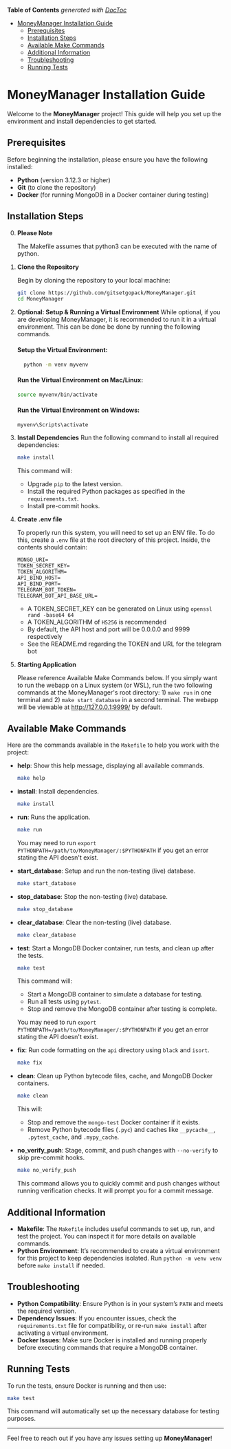 <!-- START doctoc generated TOC please keep comment here to allow auto update -->
<!-- DON'T EDIT THIS SECTION, INSTEAD RE-RUN doctoc TO UPDATE -->
**Table of Contents**  *generated with [DocToc](https://github.com/thlorenz/doctoc)*

- [MoneyManager Installation Guide](#moneymanager-installation-guide)
  - [Prerequisites](#prerequisites)
  - [Installation Steps](#installation-steps)
  - [Available Make Commands](#available-make-commands)
  - [Additional Information](#additional-information)
  - [Troubleshooting](#troubleshooting)
  - [Running Tests](#running-tests)

<!-- END doctoc generated TOC please keep comment here to allow auto update -->

# MoneyManager Installation Guide

Welcome to the **MoneyManager** project! This guide will help you set up the environment and install dependencies to get started.

## Prerequisites

Before beginning the installation, please ensure you have the following installed:

- **Python** (version 3.12.3 or higher)
- **Git** (to clone the repository)
- **Docker** (for running MongoDB in a Docker container during testing)

## Installation Steps

0. **Please Note**

    The Makefile assumes that python3 can be executed with the name of python.

1. **Clone the Repository**

   Begin by cloning the repository to your local machine:

   ```bash
   git clone https://github.com/gitsetgopack/MoneyManager.git
   cd MoneyManager
   ```

2. **Optional: Setup & Running a Virtual Environment**
  While optional, if you are developing MoneyManager, it is recommended to run
  it in a virtual environment. This can be done be done by running the following
  commands.

    #### Setup the Virtual Environment:
    ```bash
      python -m venv myvenv
    ```

    #### Run the Virtual Environment on Mac/Linux:
    ```bash
    source myvenv/bin/activate
    ```

    #### Run the Virtual Environment on Windows:
    ```
    myvenv\Scripts\activate
    ```

3. **Install Dependencies**
  Run the following command to install all required dependencies:

   ```bash
   make install
   ```

   This command will:
   - Upgrade `pip` to the latest version.
   - Install the required Python packages as specified in the `requirements.txt`.
   - Install pre-commit hooks.

4. **Create .env file**

    To properly run this system, you will need to set up an ENV file. To do this, create a `.env` file at the root directory of this project. Inside, the contents should contain:
    ```
    MONGO_URI=
    TOKEN_SECRET_KEY=
    TOKEN_ALGORITHM=
    API_BIND_HOST=
    API_BIND_PORT=
    TELEGRAM_BOT_TOKEN=
    TELEGRAM_BOT_API_BASE_URL=
    ```
    * A TOKEN_SECRET_KEY can be generated on Linux using `openssl rand -base64 64`
    * A TOKEN_ALGORITHM of `HS256` is recommended
    * By default, the API host and port will be 0.0.0.0 and 9999 respectively
    * See the README.md regarding the TOKEN and URL for the telegram bot

5. **Starting Application**

    Please reference Available Make Commands below. If you simply want to run the webapp on a Linux system (or WSL), run the two following commands at the MoneyManager's root directory: 1) `make run` in one terminal and 2) `make start_database` in a second terminal. The webapp will be viewable at http://127.0.0.1:9999/ by default.



## Available Make Commands

Here are the commands available in the `Makefile` to help you work with the project:

- **help**: Show this help message, displaying all available commands.
  ```bash
  make help
  ```

- **install**: Install dependencies.
  ```bash
  make install
  ``` 

-  **run**: Runs the application.
    ```bash
    make run
    ```

    You may need to run `export PYTHONPATH=/path/to/MoneyManager/:$PYTHONPATH` if you get an error stating the API doesn't exist.

- **start_database**: Setup and run the non-testing (live) database.
  ```bash
  make start_database
  ```

- **stop_database**: Stop the non-testing (live) database.
  ``` bash
  make stop_database
  ```

- **clear_database**: Clear the non-testing (live) database.
    ``` bash
  make clear_database
  ```

- **test**: Start a MongoDB Docker container, run tests, and clean up after the tests.
  ```bash
  make test
  ```

  This command will:
  - Start a MongoDB container to simulate a database for testing.
  - Run all tests using `pytest`.
  - Stop and remove the MongoDB container after testing is complete.

  You may need to run `export PYTHONPATH=/path/to/MoneyManager/:$PYTHONPATH` if you get an error stating the API doesn't exist.

- **fix**: Run code formatting on the `api` directory using `black` and `isort`.
  ```bash
  make fix
  ```

- **clean**: Clean up Python bytecode files, cache, and MongoDB Docker containers.
  ```bash
  make clean
  ```

  This will:
  - Stop and remove the `mongo-test` Docker container if it exists.
  - Remove Python bytecode files (`.pyc`) and caches like `__pycache__`, `.pytest_cache`, and `.mypy_cache`.

- **no_verify_push**: Stage, commit, and push changes with `--no-verify` to skip pre-commit hooks.
  ```bash
  make no_verify_push
  ```

  This command allows you to quickly commit and push changes without running verification checks. It will prompt you for a commit message.

## Additional Information

- **Makefile**: The `Makefile` includes useful commands to set up, run, and test the project. You can inspect it for more details on available commands.
- **Python Environment**: It’s recommended to create a virtual environment for this project to keep dependencies isolated. Run `python -m venv venv` before `make install` if needed.

## Troubleshooting

- **Python Compatibility**: Ensure Python is in your system’s `PATH` and meets the required version.
- **Dependency Issues**: If you encounter issues, check the `requirements.txt` file for compatibility, or re-run `make install` after activating a virtual environment.
- **Docker Issues**: Make sure Docker is installed and running properly before executing commands that require a MongoDB container.

## Running Tests

To run the tests, ensure Docker is running and then use:

```bash
make test
```

This command will automatically set up the necessary database for testing purposes.

---

Feel free to reach out if you have any issues setting up **MoneyManager**!
